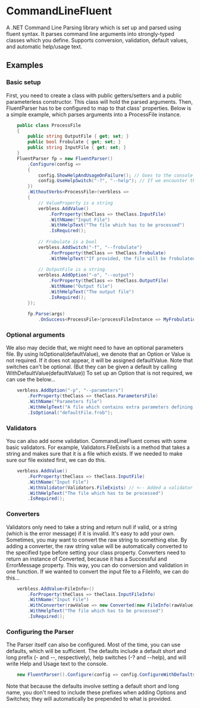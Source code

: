 # CommandLineFluent
A .NET Command Line Parsing library which is set up and parsed using fluent syntax. It parses command line arguments into strongly-typed classes which you define. Supports conversion, validation, default values, and automatic help/usage text.


## Examples
### Basic setup

First, you need to create a class with public getters/setters and a public parameterless constructor. This class will hold the parsed arguments.
Then, FluentParser has to be configured to map to that class' properties. Below is a simple example, which parses arguments into a ProcessFile instance.

```csharp
	public class ProcessFile
	{
		public string OutputFile { get; set; }
		public bool Frobulate { get; set; }
		public string InputFile { get; set; }
	}
	FluentParser fp = new FluentParser()
		.Configure(config =>
		{
			config.ShowHelpAndUsageOnFailure(); // Goes to the console by default
			config.UseHelpSwitch("-?", "--help"); // If we encounter this, we'll immediately stop and write out some help
		})
		.WithoutVerbs<ProcessFile>(verbless =>
		{
			// ValueProperty is a string
			verbless.AddValue()
				.ForProperty(theClass => theClass.InputFile)
				.WithName("Input File")
				.WithHelpText("The file which has to be processed")
				.IsRequired();
			
			// Frobulate is a bool
			verbless.AddSwitch("-f", "--frobulate")
				.ForProperty(theClass => theClass.Frobulate)
				.WithHelpText("If provided, the file will be frobulated");
			
			// OutputFile is a string
			verbless.AddOption("-o", "--output")
				.ForProperty(theClass => theClass.OutputFile)
				.WithName("Output file")
				.WithHelpText("The output file")
				.IsRequired();
		});
		
		fp.Parse(args)
			.OnSuccess<ProcessFile>(processFileInstance => MyFrobulationMethod(processFileInstance));
```

### Optional arguments
We also may decide that, we might need to have an optional parameters file.
By using IsOptional(defaultValue), we denote that an Option or Value is not required. If it does not appear, it will be assigned defaultValue. Note that switches can't be optional. (But they can be given a default by calling WithDefaultValue(defaultValue))
To set up an Option that is not required, we can use the below...

```csharp
	verbless.AddOption("-p", "--parameters")
		.ForProperty(theClass => theClass.ParametersFile)
		.WithName("Parameters file")
		.WithHelpText("A file which contains extra parameters defining how to frobulate the file")
		.IsOptional("defaultFile.frob");
```

### Validators

You can also add some validation. CommandLineFluent comes with some basic validators. For example, Validators.FileExists is a method that takes a string and makes sure that it is a file which exists. If we needed to make sure our file existed first, we can do this.

```csharp
	verbless.AddValue()
		.ForProperty(theClass => theClass.InputFile)
		.WithName("Input File")
		.WithValidator(Validators.FileExists) // <-- Added a validator here
		.WithHelpText("The file which has to be processed")
		.IsRequired();
```

### Converters

Validators only need to take a string and return null if valid, or a string (which is the error message) if it is invalid. It's easy to add your own.
Sometimes, you may want to convert the raw string to something else. By adding a converter, the raw string value will be automatically converted to the specified type before setting your class property.
Converters need to return an instance of Converted<T>, because it has a Successful and ErrorMessage property. This way, you can do conversion and validation in one function.
If we wanted to convert the input file to a FileInfo, we can do this...

```csharp
	verbless.AddValue<FileInfo>()
		.ForProperty(theClass => theClass.InputFileInfo)
		.WithName("Input File")
		.WithConverter(rawValue => new Converted(new FileInfo(rawValue))) // <-- Added a converter here
		.WithHelpText("The file which has to be processed")
		.IsRequired();
```

### Configuring the Parser

The Parser itself can also be configured. Most of the time, you can use defaults, which will be sufficient. The defaults include a default short and long prefix (- and --, respectively), help switches (-? and --help), and will write Help and Usage text to the console.

```csharp
	new FluentParser().Configure(config => config.ConfigureWithDefaults());
```

Note that because the defaults involve setting a default short and long name, you don't need to include these prefixes when adding Options and Switches; they will automatically be prepended to what is provided.
